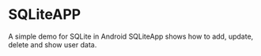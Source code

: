 # SQLiteAPP
A simple demo for SQLite in Android
SQLiteApp shows how to add, update, delete and show user data.
